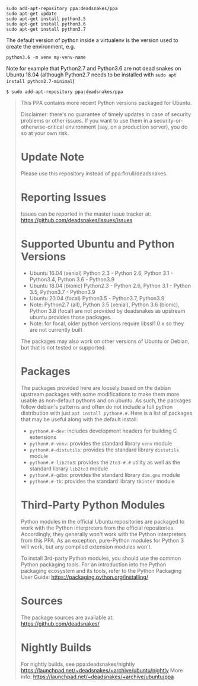 ```
sudo add-apt-repository ppa:deadsnakes/ppa
sudo apt-get update
sudo apt-get install python3.5
sudo apt-get install python3.6
sudo apt-get install python3.7
```

The default version of python inside a virtualenv is the version used to create the environment, e.g.
```
python3.6 -m venv my-venv-name
```

Note for example that Python2.7 and Python3.6 are not dead snakes on Ubuntu 18.04 (although Python2.7 needs to be installed with `sudo apt install python2.7-minimal`)


`$ sudo add-apt-repository ppa:deadsnakes/ppa`

> This PPA contains more recent Python versions packaged for Ubuntu.
> 
> Disclaimer: there's no guarantee of timely updates in case of security problems or other issues. If you want to use them in a security-or-otherwise-critical environment (say, on a production server), you do so at your own risk.
> 
> Update Note
> ===========
> Please use this repository instead of ppa:fkrull/deadsnakes.
> 
> Reporting Issues
> ================
> 
> Issues can be reported in the master issue tracker at:
> https://github.com/deadsnakes/issues/issues
> 
> Supported Ubuntu and Python Versions
> ====================================
> 
> - Ubuntu 16.04 (xenial) Python 2.3 - Python 2.6, Python 3.1 - Python3.4, Python 3.6 - Python3.9
> - Ubuntu 18.04 (bionic) Python2.3 - Python 2.6, Python 3.1 - Python 3.5, Python3.7 - Python3.9
> - Ubuntu 20.04 (focal) Python3.5 - Python3.7, Python3.9
> - Note: Python2.7 (all), Python 3.5 (xenial), Python 3.6 (bionic), Python 3.8 (focal) are not provided by deadsnakes as upstream ubuntu provides those packages.
> - Note: for focal, older python versions require libssl1.0.x so they are not currently built
> 
> The packages may also work on other versions of Ubuntu or Debian, but that is not tested or supported.
> 
> Packages
> ========
> 
> The packages provided here are loosely based on the debian upstream packages with some modifications to make them more usable as non-default pythons and on ubuntu.  As such, the packages follow debian's patterns and often do not include a full python distribution with just `apt install python#.#`.  Here is a list of packages that may be useful along with the default install:
> 
> - `python#.#-dev`: includes development headers for building C extensions
> - `python#.#-venv`: provides the standard library `venv` module
> - `python#.#-distutils`: provides the standard library `distutils` module
> - `python#.#-lib2to3`: provides the `2to3-#.#` utility as well as the standard library `lib2to3` module
> - `python#.#-gdbm`: provides the standard library `dbm.gnu` module
> - `python#.#-tk`: provides the standard library `tkinter` module
> 
> Third-Party Python Modules
> ==========================
> 
> Python modules in the official Ubuntu repositories are packaged to work with the Python interpreters from the official repositories. Accordingly, they generally won't work with the Python interpreters from this PPA. As an exception, pure-Python modules for Python 3 will work, but any compiled extension modules won't.
> 
> To install 3rd-party Python modules, you should use the common Python packaging tools.  For an introduction into the Python packaging ecosystem and its tools, refer to the Python Packaging User Guide:
> https://packaging.python.org/installing/
> 
> Sources
> =======
> The package sources are available at:
> https://github.com/deadsnakes/
> 
> Nightly Builds
> ==============
> 
> For nightly builds, see ppa:deadsnakes/nightly https://launchpad.net/~deadsnakes/+archive/ubuntu/nightly
>  More info: https://launchpad.net/~deadsnakes/+archive/ubuntu/ppa
